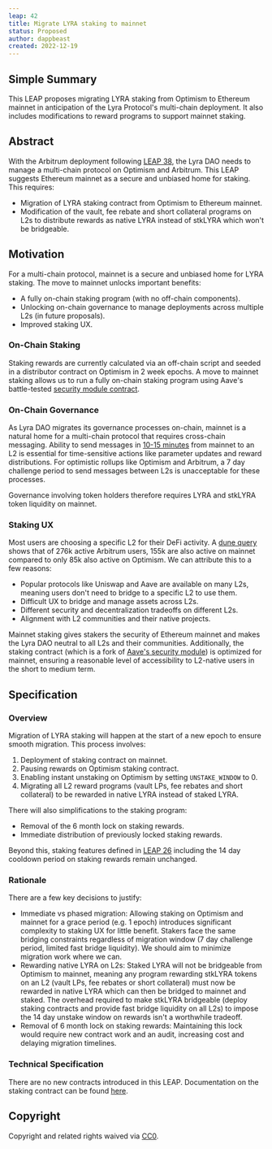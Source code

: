 ```yaml
---
leap: 42
title: Migrate LYRA staking to mainnet
status: Proposed
author: dappbeast
created: 2022-12-19
---
```


## Simple Summary
This LEAP proposes migrating LYRA staking from Optimism to Ethereum mainnet in anticipation of the Lyra Protocol's multi-chain deployment. It also includes modifications to reward programs to support mainnet staking.

## Abstract
With the Arbitrum deployment following [LEAP 38](https://leaps.lyra.finance/leaps/leap-38/), the Lyra DAO needs to manage a multi-chain protocol on Optimism and Arbitrum. This LEAP suggests Ethereum mainnet as a secure and unbiased home for staking. This requires:

- Migration of LYRA staking contract from Optimism to Ethereum mainnet.
- Modification of the vault, fee rebate and short collateral programs on L2s to distribute rewards as native LYRA instead of stkLYRA which won't be bridgeable.

## Motivation

For a multi-chain protocol, mainnet is a secure and unbiased home for LYRA staking. The move to mainnet unlocks important benefits:

- A fully on-chain staking program (with no off-chain components).
- Unlocking on-chain governance to manage deployments across multiple L2s (in future proposals).
- Improved staking UX.

### On-Chain Staking

Staking rewards are currently calculated via an off-chain script and seeded in a distributor contract on Optimism in 2 week epochs. A move to mainnet staking allows us to run a fully on-chain staking program using Aave's battle-tested [security module contract](https://docs.aave.com/developers/v/2.0/protocol-governance/staking-aave).

### On-Chain Governance

As Lyra DAO migrates its governance processes on-chain, mainnet is a natural home for a multi-chain protocol that requires cross-chain messaging. Ability to send messages in [10-15 minutes](https://community.optimism.io/docs/developers/bridge/messaging/#for-ethereum-l1-to-optimism-l2-transactions) from mainnet to an L2 is essential for time-sensitive actions like parameter updates and reward distributions. For optimistic rollups like Optimism and Arbitrum, a 7 day challenge period to send messages between L2s is unacceptable for these processes.

Governance involving token holders therefore requires LYRA and stkLYRA token liquidity on mainnet.

### Staking UX

Most users are choosing a specific L2 for their DeFi activity. A [dune query](https://dune.com/queries/1765281?tx_count_n26d66=10 "https://dune.com/queries/1765281?tx_count_n26d66=10") shows that of 276k active Arbitrum users, 155k are also active on mainnet compared to only 85k also active on Optimism. We can attribute this to a few reasons:
- Popular protocols like Uniswap and Aave are available on many L2s, meaning users don't need to bridge to a specific L2 to use them.
- Difficult UX to bridge and manage assets across L2s.
- Different security and decentralization tradeoffs on different L2s.
- Alignment with L2 communities and their native projects.

Mainnet staking gives stakers the security of Ethereum mainnet and makes the Lyra DAO neutral to all L2s and their communities. Additionally, the staking contract (which is a fork of [Aave's security module](https://docs.aave.com/developers/v/2.0/protocol-governance/staking-aave)) is optimized for mainnet, ensuring a reasonable level of accessibility to L2-native users in the short to medium term. 

## Specification

### Overview
<!--This is a high level overview of *how* the LEAP will solve the problem. The overview should clearly describe how the new feature will be implemented.-->

Migration of LYRA staking will happen at the start of a new epoch to ensure smooth migration. This process involves:

1. Deployment of staking contract on mainnet.
2. Pausing rewards on Optimism staking contract.
3. Enabling instant unstaking on Optimism by setting `UNSTAKE_WINDOW` to 0.
4. Migrating all L2 reward programs (vault LPs, fee rebates and short collateral) to be rewarded in native LYRA instead of staked LYRA.

There will also simplifications to the staking program:

- Removal of the 6 month lock on staking rewards.
- Immediate distribution of previously locked staking rewards.

Beyond this, staking features defined in [LEAP 26](https://leaps.lyra.finance/leaps/leap-26) including the 14 day cooldown period on staking rewards remain unchanged.

### Rationale
<!--This is where you explain the reasoning behind how you propose to solve the problem. Why did you propose to implement the change in this way, what were the considerations and trade-offs. The rationale fleshes out what motivated the design and why particular design decisions were made. It should describe alternate designs that were considered and related work. The rationale may also provide evidence of consensus within the community, and should discuss important objections or concerns raised during discussion.-->

There are a few key decisions to justify:
- Immediate vs phased migration: Allowing staking on Optimism and mainnet for a grace period (e.g. 1 epoch) introduces significant complexity to staking UX for little benefit. Stakers face the same bridging constraints regardless of migration window (7 day challenge period, limited fast bridge liquidity). We should aim to minimize migration work where we can.
- Rewarding native LYRA on L2s: Staked LYRA will not be bridgeable from Optimism to mainnet, meaning any program rewarding stkLYRA tokens on an L2 (vault LPs, fee rebates or short collateral) must now be rewarded in native LYRA which can then be bridged to mainnet and staked. The overhead required to make stkLYRA bridgeable (deploy staking contracts and provide fast bridge liquidity on all L2s) to impose the 14 day unstake window on rewards isn't a worthwhile tradeoff.
- Removal of 6 month lock on staking rewards: Maintaining this lock would require new contract work and an audit, increasing cost and delaying migration timelines.

### Technical Specification
<!--The technical specification should outline the public API of the changes proposed. That is, changes to any of the interfaces Lyra currently exposes or the creations of new ones.-->

There are no new contracts introduced in this LEAP. Documentation on the staking contract can be found [here](https://docs.aave.com/developers/v/2.0/protocol-governance/staking-aave).

## Copyright
Copyright and related rights waived via [CC0](https://creativecommons.org/publicdomain/zero/1.0/).
